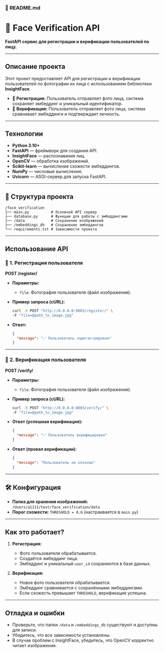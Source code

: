 ### 📄 **README.md**

# 👤 **Face Verification API**  
**FastAPI сервис для регистрации и верификации пользователей по лицу.**  

---

##  **Описание проекта**  

Этот проект предоставляет API для регистрации и верификации пользователей по фотографии их лица с использованием библиотеки **InsightFace**.  
- 📸 **Регистрация:** Пользователь отправляет фото лица, система сохраняет эмбеддинг и уникальный идентификатор.  
- 🔐 **Верификация:** Пользователь отправляет фото лица, система сравнивает эмбеддинги и подтверждает личность.  

---

##  **Технологии**  

- **Python 3.10+**  
- **FastAPI** — фреймворк для создания API.  
- **InsightFace** — распознавание лиц.  
- **OpenCV** — обработка изображений.  
- **Scikit-learn** — вычисление схожести эмбеддингов.  
- **NumPy** — числовые вычисления.  
- **Uvicorn** — ASGI-сервер для запуска FastAPI.  

---

## 📂 **Структура проекта**  

```
/face_verification
├── main.py          # Основной API сервер
├── database.py      # Функции для работы с эмбеддингами
├── /data            # Сохранение изображений
├── /embeddings_db   # Сохранение эмбеддингов
└── requirements.txt # Зависимости проекта
```

---

##  **Использование API**  

### 🔹 **1. Регистрация пользователя**  
**POST /register/**  

- **Параметры:**  
   - `file`: Фотография пользователя (файл изображения).  

- **Пример запроса (cURL):**  
   ```bash
   curl -X POST "http://0.0.0.0:8003/register/" \
   -F "file=@path_to_image.jpg"
   ```

- **Ответ:**  
   ```json
   {
     "message": "✅ Пользователь зарегистрирован"
   }
   ```

---

### 🔹 **2. Верификация пользователя**  
**POST /verify/**  

- **Параметры:**  
   - `file`: Фотография пользователя (файл изображения).  

- **Пример запроса (cURL):**  
   ```bash
   curl -X POST "http://0.0.0.0:8003/verify/" \
   -F "file=@path_to_image.jpg"
   ```

- **Ответ (успешная верификация):**  
   ```json
   {
     "message": "✅ Пользователь верифицирован"
   }
   ```

- **Ответ (провал верификации):**  
   ```json
   {
     "message": "Пользователь не опознан"
   }
   ```

---

## 🛠️ **Конфигурация**  

- **Папка для хранения изображений:** `/Users/a1111/test/face_verification/data`  
- **Порог схожести:** `THRESHOLD = 0.6` (настраивается в `main.py`)  

---

##  **Как это работает?**  

1. **Регистрация:**  
   - Фото пользователя обрабатывается.  
   - Создаётся эмбеддинг лица.  
   - Эмбеддинг и уникальный `user_id` сохраняются в базе данных.  

2. **Верификация:**  
   - Новое фото пользователя обрабатывается.  
   - Эмбеддинг сравнивается с сохранёнными эмбеддингами.  
   - Если схожесть превышает `THRESHOLD`, верификация успешна.  

---

##  **Отладка и ошибки**  

- Проверьте, что папки `/data` и `/embeddings_db` существуют и доступны для записи.  
- Убедитесь, что все зависимости установлены.  
- В случае проблем с InsightFace, убедитесь, что OpenCV корректно читает изображения.  

